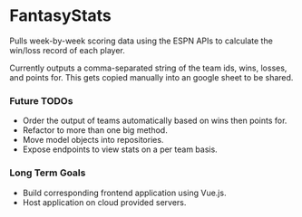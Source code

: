 # FantasyStats

Pulls week-by-week scoring data using the ESPN APIs to calculate the win/loss record of each player. 

Currently outputs a comma-separated string of the team ids, wins, losses, and points for. This gets copied manually into an google sheet to be shared.

### Future TODOs
<ul>
<li>Order the output of teams automatically based on wins then points for.</li>
<li>Refactor to more than one big method.</li>
<li>Move model objects into repositories.</li>
<li>Expose endpoints to view stats on a per team basis.</li>
</ul>  

### Long Term Goals
<ul>
<li>Build corresponding frontend application using Vue.js.</li>
<li>Host application on cloud provided servers.</li>
</ul>  

